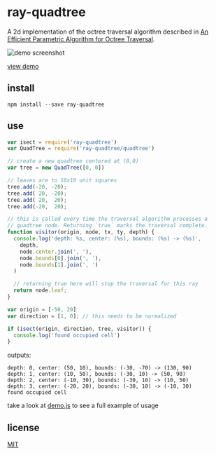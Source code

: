 # ray-quadtree

A 2d implementation of the octree traversal algorithm described in [An Efficient Parametric Algorithm for Octree Traversal](http://wscg.zcu.cz/wscg2000/Papers_2000/X31.pdf).

![demo screenshot](http://i.imgur.com/bN1EGRV.png)

[view demo](https://tmpvar.github.io/ray-quadtree/)

## install

`npm install --save ray-quadtree`

## use

```javascript
var isect = require('ray-quadtree')
var QuadTree = require('ray-quadtree/quadtree')

// create a new quadtree centered at (0,0)
var tree = new QuadTree([0, 0])

// leaves are to 10x10 unit squares
tree.add(-20, -20);
tree.add( 20, -20);
tree.add( 20,  20);
tree.add(-20,  20);

// this is called every time the traversal algorithm processes a
// quadtree node. Returning `true` marks the traversal complete.
function visitor(origin, node, tx, ty, depth) {
  console.log('depth: %s, center: (%s), bounds: (%s) -> (%s)',
    depth,
    node.center.join(', '),
    node.bounds[0].join(', '),
    node.bounds[1].join(', ')
  )

  // returning true here will stop the traversal for this ray
  return node.leaf;
}

var origin = [-50, 20]
var direction = [1, 0]; // this needs to be normalized

if (isect(origin, direction, tree, visitor)) {
  console.log('found occupied cell')
}
```

outputs:

```
depth: 0, center: (50, 10), bounds: (-30, -70) -> (130, 90)
depth: 1, center: (10, 50), bounds: (-30, 10) -> (50, 90)
depth: 2, center: (-10, 30), bounds: (-30, 10) -> (10, 50)
depth: 3, center: (-20, 20), bounds: (-30, 10) -> (-10, 30)
found occupied cell
```

take a look at [demo.js](demo.js) to see a full example of usage

## license

[MIT](LICENSE.txt)